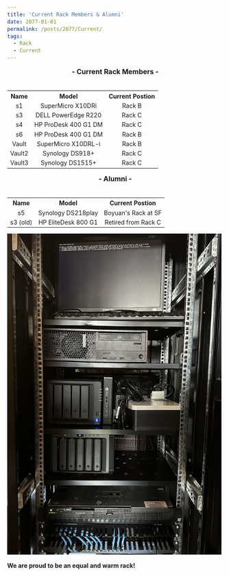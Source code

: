 ```yaml
---
title: 'Current Rack Members & Alumni'
date: 2077-01-01
permalink: /posts/2077/Current/
tags:
  - Rack
  - Current
---
```

<style>
  table, th, td {
  border: 0px;
  text-align: center;
}
.subtitle{ 
    font-size: 16px;           
    width: 100%;  
    height: 40px; 
    text-align:center     
} 
</style>
<div class="subtitle"><b>- Current Rack Members -</b></div>
<table>
<tr>
  <th>Name</th>
  <th>Model</th>
  <th>Current Postion</th>
</tr>
<tr>
  <td>s1</td>
  <td>SuperMicro X10DRi</td>
  <td>Rack B</td>
</tr>
<tr>
  <td>s3</td>
  <td>DELL PowerEdge R220</td>
  <td>Rack C</td>
</tr>
<tr>
  <td>s4</td>
  <td>HP ProDesk 400 G1 DM</td>
  <td>Rack C</td>
</tr>
<tr>
  <td>s6</td>
  <td>HP ProDesk 400 G1 DM</td>
  <td>Rack B</td>
</tr>
<tr>
  <td>Vault</td>
  <td>SuperMicro X10DRL-i</td>
  <td>Rack B</td>
</tr>
<tr>
  <td>Vault2</td>
  <td>Synology DS918+</td>
  <td>Rack C</td>
</tr>
<tr>
  <td>Vault3</td>
  <td>Synology DS1515+</td>
  <td>Rack C</td>
</tr>
</table>

<div class="subtitle"><b>- Alumni -</b></div>
<table>
<tr>
  <th>Name</th>
  <th>Model</th>
  <th>Current Postion</th>
</tr>
<tr>
  <td>s5</td>
  <td>Synology DS218play</td>
  <td>Boyuan's Rack at SF</td>
</tr>
<tr>
  <td>s3 (old)</td>
  <td>HP EliteDesk 800 G1</td>
  <td>Retired from Rack C</td>
</tr>
</table>
<img src='/images/blogs/Current.jpg' width="500px">
<p><b>We are proud to be an equal and warm rack!</b></p>

<div style="text-align:center">
<script type="text/javascript" src="//rf.revolvermaps.com/0/0/8.js?i=5sgot2dxrbg&amp;m=0c&amp;c=ff0000&amp;cr1=ffffff&amp;f=calibri&amp;l=49&amp;s=200&amp;cw=ffffff&amp;cb=000000" async="async"></script>
</div>